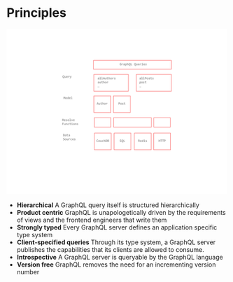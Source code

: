 # Principles

![GraphQL Runtime Structure](runtime-structure.png)

- **Hierarchical** A GraphQL query itself is structured hierarchically
- **Product centric** GraphQL is unapologetically driven by the requirements of views and the frontend engineers that write them
- **Strongly typed** Every GraphQL server defines an application specific type system
- **Client‐specified queries** Through its type system, a GraphQL server publishes the capabilities that its clients are allowed to consume.
- **Introspective** A GraphQL server is queryable by the GraphQL language
- **Version free** GraphQL removes the need for an incrementing version number
